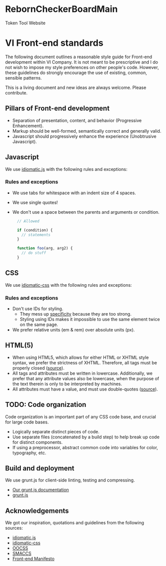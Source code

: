 # RebornCheckerBoardMain
Token Tool Website


# VI Front-end standards

The following document outlines a reasonable style guide for Front-end development within VI Company.
It is not meant to be prescriptive and I do not wish to impose my style
preferences on other people's code. However, these guidelines do strongly
encourage the use of existing, common, sensible patterns.

This is a living document and new ideas are always welcome. Please
contribute.


## Pillars of Front-end development

* Separation of presentation, content, and behavior (Progressive Enhancement).
* Markup should be well-formed, semantically correct and generally valid.
* Javascript should progressively enhance the experience (Unobtrusive Javascript).


## Javascript

We use [idiomatic.js](https://github.com/svankerkfort/idiomatic.js) with the following rules and exceptions:

### Rules and exceptions

* We use tabs for whitespace with an indent size of 4 spaces.
* We use single quotes!
* We don't use a space between the parents and arguments or condition.

  ```javascript
    // Allowed

    if (condition) {
      // statements
    }

    function foo(arg, arg2) {
      // do stuff
    }
  ```


## CSS

We use [idiomatic-css](https://github.com/svankerkfort/idiomatic-css) with the following rules and exceptions:

### Rules and exceptions

* Don't use IDs for styling.
  * They mess up [specificity](http://htmldog.com/guides/cssadvanced/specificity/) because they are too strong.
  * Styling using IDs makes it impossible to use the same element twice on the same page.
* We prefer relative units (em & rem) over absolute units (px).


## HTML(5)

* When using HTML5, which allows for either HTML or XHTML style syntax, we prefer the strictness of XHTML. Therefore, all tags must be properly closed ([source](http://w3.org/TR/xhtml1/#C_2)).
* All tags and attributes must be written in lowercase. Additionally, we prefer that any attribute values also be lowercase, when the purpose of the text therein is only to be interpreted by machines.
* All attributes must have a value, and must use double-quotes ([source](http://w3.org/TR/xhtml1/#h-4.4)).


## TODO: Code organization

Code organization is an important part of any CSS code base, and crucial for
large code bases.

* Logically separate distinct pieces of code.
* Use separate files (concatenated by a build step) to help break up code for
  distinct components.
* If using a preprocessor, abstract common code into variables for color,
  typography, etc.


## Build and deployment

We use grunt.js for client-side linting, testing and compressing.

* [Our grunt.js documentation](https://github.com/svankerkfort/vi-standards/blob/master/grunt.md)
* [grunt.js](https://github.com/cowboy/grunt)


## Acknowledgements

We got our inspiration, quotations and guidelines from the following sources:

* [idiomatic.js](https://github.com/svankerkfort/idiomatic.js)
* [idiomatic-css](https://github.com/svankerkfort/idiomatic-css)
* [OOCSS](https://github.com/stubbornella/oocss)
* [SMACCS](http://smacss.com)
* [Front-end Manifesto](http://f2em.com)
